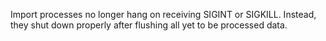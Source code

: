 Import processes no longer hang on receiving SIGINT or SIGKILL. Instead, they
shut down properly after flushing all yet to be processed data.
